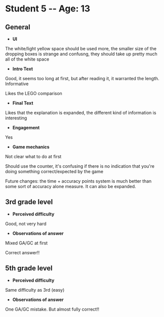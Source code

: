 # Student 5 -- Age: 13
## General
- **UI**

The white/light yellow space should be used more, the smaller size of the dropping boxes is strange and confusng, they should take up pretty much all of the white space

- **Intro Text**

Good, it seems too long at first, but after reading it, it warranted the length. Informative

Likes the LEGO comparison

- **Final Text**

Likes that the explanation is expanded, the different kind of information is interesting

- **Engagement**

Yes

- **Game mechanics**

Not clear what to do at first

Should use the counter, it's confusing if there is no indication that you're doing something correct/expected by the game

Future changes: the time + accuracy points system is much better than some sort of accuracy alone measure. It can also be expanded.

## 3rd grade level
- **Perceived difficulty**

Good, not very hard

- **Observations of answer**

Mixed GA/GC at first

Correct answer!!

## 5th grade level
- **Perceived difficulty**

Same difficulty as 3rd (easy)

- **Observations of answer**

One GA/GC mistake. But almost fully correct!!
